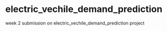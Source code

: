 # electric_vechile_demand_prediction
week 2 submission on electric_vechile_demand_prediction project
